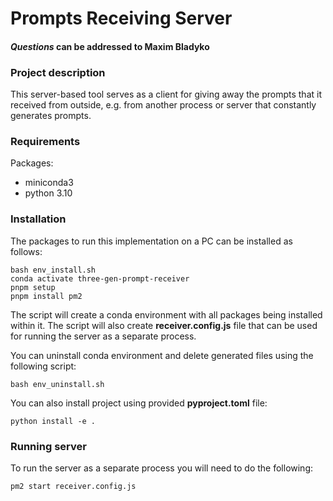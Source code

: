 # Prompts Receiving Server
#### *Questions* can be addressed to Maxim Bladyko

### Project description
This server-based tool serves as a client for giving away the prompts that it received from outside, e.g. 
from another process or server that constantly generates prompts.

### Requirements
Packages:
- miniconda3
- python 3.10

### Installation

The packages to run this implementation on a PC can be installed as follows:
```commandline
bash env_install.sh
conda activate three-gen-prompt-receiver
pnpm setup
pnpm install pm2
```
The script will create a conda environment with all packages being installed within it.
The script will also create **receiver.config.js** file that can be used for running the 
server as a separate process.

You can uninstall conda environment and delete generated files using the following script:
```commandline
bash env_uninstall.sh
```

You can also install project using provided **pyproject.toml** file:
```commandline
python install -e .
```

### Running server
To run the server as a separate process you will need to do the following:
```commandline
pm2 start receiver.config.js
```